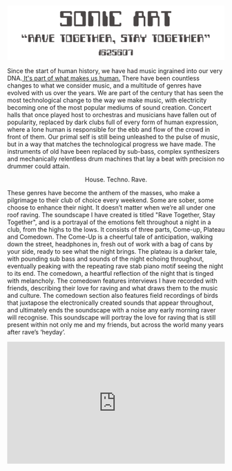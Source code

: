 ![picture 1](images/sonart.png)
<p>Since the start of human history, we have had music ingrained into our very DNA.<a href="https://futurism.com/is-music-in-our-dna"> It's part of what makes us human.</a> There have been countless changes to what we consider music, and a multitude of genres have evolved with us over the years. We are part of the century that has seen the most technological change to the way we make music, with electricity becoming one of the most popular mediums of sound creation. Concert halls that once played host to orchestras and musicians have fallen out of popularity, replaced by dark clubs full of every form of human expression, where a lone human is responsible for the ebb and flow of the crowd in front of them. Our primal self is still being unleashed to the pulse of music, but in a way that matches the technological progress we have made. The instruments of old have been replaced by sub-bass, complex synthesizers and mechanically relentless drum machines that lay a beat with precision no drummer could attain.<p>

<center><p>House. Techno. Rave.</p>

<p align="left">These genres have become the anthem of the masses, who make a pilgrimage to their club of choice every weekend. Some are sober, some choose to enhance their night. It doesn’t matter when we’re all under one roof raving. The soundscape I have created is titled "Rave Together, Stay Together", and is a portrayal of the emotions felt throughout a night in a club, from the highs to the lows. It consists of three parts, Come-up, Plateau and Comedown. The Come-Up is a cheerful tale of anticipation, walking down the street, headphones in, fresh out of work with a bag of cans by your side, ready to see what the night brings. The plateau is a darker tale, with pounding sub bass and sounds of the night echoing throughout, eventually peaking with the repeating rave stab piano motif seeing the night to its end. The comedown, a heartful reflection of the night that is tinged with melancholy.  The comedown features interviews I have recorded with friends, describing their love for raving and what draws them to the music and culture. The comedown section also features field recordings of birds that juxtapose the electronically created sounds that appear throughout, and ultimately ends the soundscape with a noise any early morning raver will recognise.  This soundscape will portray the love for raving that is still present within not only me and my friends, but across the world many years after rave’s ‘heyday’.<p>
  
<div style="left: 0; width: 100%; height: 0; position: relative; padding-bottom: 56.2493%;"><iframe src="https://www.youtube.com/embed/eZVSrB9V5wQ" style="border: 0; top: 0; left: 0; width: 100%; height: 100%; position: absolute;" allowfullscreen="" scrolling="no"></iframe></div>
